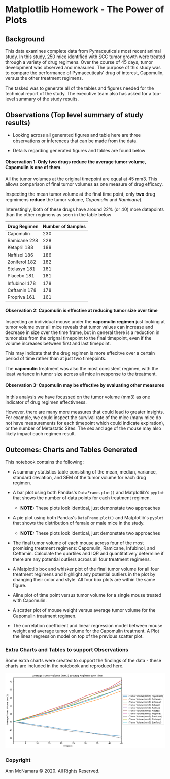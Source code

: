 # Matplotlib Homework - The Power of Plots

## Background

This data examines complete data from Pymaceuticals most recent animal study. In this study, 250 mice identified with SCC tumor growth were treated through a variety of drug regimens. Over the course of 45 days, tumor development was observed and measured. The purpose of this study was to compare the performance of Pymaceuticals' drug of interest, Capomulin, versus the other treatment regimens. 

The tasked was to generate all of the tables and figures needed for the technical report of the study. The executive team also has asked for a top-level summary of the study results.


## Observations (Top level summary of study results)

* Looking across all generated figures and table here are three observations or inferences that can be made from the data. 

* Details regarding generated figures and tables are found below

#### Observation 1: Only two drugs reduce the average tumor volume, Capomulin is one of them. 

All the tumor volumes at the original timepoint are equal at 45 mm3. This allows comparison of final tumor volumes as one measure of drug efficacy. 

Inspecting the mean tumor volume at the final time point, only **two** drug regmimens **reduce** the tumor volume, _Capomulin_ and _Ramicane_). 

Interestingly, both of these drugs have around 22\% (or 40) more datapoints than the other regimens as seen in the table below 

| Drug Regimen     | Number of Samples |
|------------------|-------------------|
| Capomulin        | 230               |
| Ramicane     228 | 228               |
| Ketapril     188 | 188               |
| Naftisol     186 | 186               |
| Zoniferol    182 | 182               |
| Stelasyn     181 | 181               |
| Placebo      181 | 181               |
| Infubinol    178 | 178               |
| Ceftamin     178 | 178               |
| Propriva     161 | 161               | 


#### Observation 2: Capomulin is effective at reducing tumor size over time
Inspecting an individual mouse under the **capomulin regimen** just looking at tumor volume over all mice reveals that tumor values can increase and decrease in size over the time frame, but in general there is a reduction in tumor size from the orignal timepoint to the final timepoint, even if the volume increases between first and last timepoint. 

This may indicate that the drug regimen is more effecitve over a certain period of time rather than at just two timepoints.

The **capomulin** treatment was also the most consistent regimen, with the least variance in tumor size across all mice in response to the treatment. 


#### Observation 3: Capomulin may be effective by evaluating other measures
In this analysis we have focussed on the tumor volume (mm3) as one indicator of drug regimen effectivness.

However, there are many more measures that could lead to greater insights. For example, we could inspect the survival rate of the mice (many mice do not have measurements for each timepoint which could indicate expiration), or the number of Metastatic Sites. The sex and age of the mouse may also likely impact each regimen result.


## Outcomes: Charts and Tables Generated

This notebook contains the following:

* A summary statistics table consisting of the mean, median, variance, standard deviation, and SEM of the tumor volume for each drug regimen.

* A bar plot using both Pandas's `DataFrame.plot()` and Matplotlib's `pyplot` that shows the number of data points for each treatment regimen.

  * **NOTE:** These plots look identical, just demonstate two approaches

* A pie plot using both Pandas's `DataFrame.plot()` and Matplotlib's `pyplot` that shows the distribution of female or male mice in the study.

  * **NOTE:** These plots look identical, just demonstate two approaches

* The final tumor volume of each mouse across four of the most promising treatment regimens: Capomulin, Ramicane, Infubinol, and Ceftamin. Calculate the quartiles and IQR and quantitatively determine if there are any potential outliers across all four treatment regimens.

* A Matplotlib  box and whisker plot of the final tumor volume for all four treatment regimens and highlight any potential outliers in the plot by changing their color and style. All four box plots are within the same figure. 

* Aline plot of time point versus tumor volume for a single mouse treated with Capomulin.

* A scatter plot of mouse weight versus average tumor volume for the Capomulin treatment regimen.

* The correlation coefficient and linear regression model between mouse weight and average tumor volume for the Capomulin treatment. A Plot the linear regression model on top of the previous scatter plot.

### Extra Charts and Tables to support Observations

Some extra charts were created to support the findings of the data - these charts are included in the notebook and reprodued here. 

![](images/average_volume_over_time.png)

### Copyright

Ann McNamara © 2020. All Rights Reserved.
